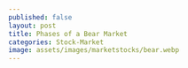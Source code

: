 ```yaml
---
published: false
layout: post
title: Phases of a Bear Market
categories: Stock-Market
image: assets/images/marketstocks/bear.webp
---
```


